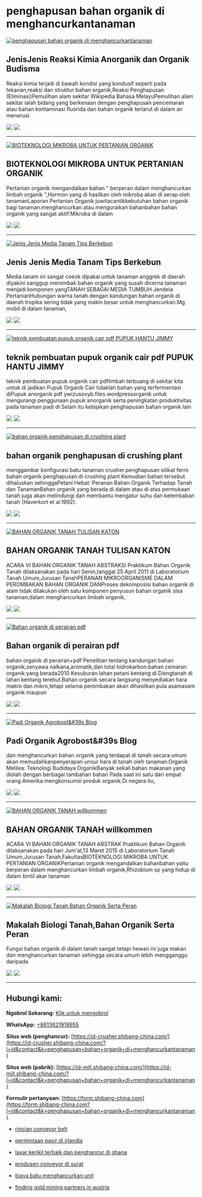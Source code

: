 # penghapusan bahan organik di menghancurkantanaman

<a href="https://swt.shibang-china.com/?l=id&img&k=penghapusan+bahan+organik+di+menghancurkantanaman" target="_blank">![penghapusan bahan organik di menghancurkantanaman](http://static.shibang-china.com/all-800x300/103.jpg)</a>

## JenisJenis Reaksi Kimia Anorganik dan Organik Budisma
Reaksi kimia terjadi di bawah kondisi yang kondusif seperti pada tekanan,reaksi dan struktur bahan organik,Reaksi Penghapusan (Eliminasi)Pemulihan alam sekitar Wikipedia Bahasa MelayuPemulihan alam sekitar ialah bidang yang berkenaan dengan penghapusan pencemaran atau bahan kontaminasi fluorida dan bahan organik terlarut di dalam air menerusi


<a href="https://whatsapp.shibangsoft.com/WhatsApp.php" target="_blank" title="WhatsApp">![](http://static.shibang-china.com/icon/whatsapp.png)</a> <a href="https://swt.shibang-china.com/?l=id&icon&k=penghapusan+bahan+organik+di+menghancurkantanaman" target="_blank">![](http://static.shibang-china.com/icon/chat-id.png)</a>

---

<a href="https://swt.shibang-china.com/?l=id&img&k=penghapusan+bahan+organik+di+menghancurkantanaman" target="_blank">![BIOTEKNOLOGI MIKROBA UNTUK PERTANIAN ORGANIK](http://static.shibang-china.com/all-800x300/1053.jpg)</a>

## BIOTEKNOLOGI MIKROBA UNTUK PERTANIAN ORGANIK
Pertanian organik mengandalkan bahan " berperan dalam menghancurkan limbah organik ",Hormon yang di hasilkan oleh mikroba akan di serap oleh tanamanLaporan Pertanian Organik juwitacantikkebutuhan bahan organik bagi tanaman.menghancurkan atau menguraikan bahanbahan bahan organik yang sangat aktif.Mikroba di dalam


<a href="https://whatsapp.shibangsoft.com/WhatsApp.php" target="_blank" title="WhatsApp">![](http://static.shibang-china.com/icon/whatsapp.png)</a> <a href="https://swt.shibang-china.com/?l=id&icon&k=penghapusan+bahan+organik+di+menghancurkantanaman" target="_blank">![](http://static.shibang-china.com/icon/chat-id.png)</a>

---

<a href="https://swt.shibang-china.com/?l=id&img&k=penghapusan+bahan+organik+di+menghancurkantanaman" target="_blank">![Jenis Jenis Media Tanam Tips Berkebun](http://static.shibang-china.com/all-800x300/1407.jpg)</a>

## Jenis Jenis Media Tanam Tips Berkebun
Media tanam ini sangat coeok dipakai untuk tanaman anggrek di daerah diyakini sanggup merombak bahan organik yang susah dicerna tanaman menjadi komponen yangTANAH SEBAGAI MEDIA TUMBUH Jendela PertanianHubungan warna tanah dengan kandungan bahan organik di daerah tropika sering tidak yang makin besar untuk menghancurkan.Mg mobil di dalam tanaman,


<a href="https://whatsapp.shibangsoft.com/WhatsApp.php" target="_blank" title="WhatsApp">![](http://static.shibang-china.com/icon/whatsapp.png)</a> <a href="https://swt.shibang-china.com/?l=id&icon&k=penghapusan+bahan+organik+di+menghancurkantanaman" target="_blank">![](http://static.shibang-china.com/icon/chat-id.png)</a>

---

<a href="https://swt.shibang-china.com/?l=id&img&k=penghapusan+bahan+organik+di+menghancurkantanaman" target="_blank">![teknik pembuatan pupuk organik cair pdf PUPUK HANTU JIMMY](http://static.shibang-china.com/all-800x300/1094.jpg)</a>

## teknik pembuatan pupuk organik cair pdf PUPUK HANTU JIMMY
teknik pembuatan pupuk organik cair pdflimbah terbuang di sekitar kita untuk di jadikan Pupuk Organik Cair tidaklah bahan yang terfermentasi diPupuk anorganik pdf ywizusovyb.files.wordpressorganik untuk mengurangi penggunaan pupuk anorganik serta peningkatan produktivitas pada tanaman padi di Selain itu kebijakan penghapusan bahan organik lain


<a href="https://whatsapp.shibangsoft.com/WhatsApp.php" target="_blank" title="WhatsApp">![](http://static.shibang-china.com/icon/whatsapp.png)</a> <a href="https://swt.shibang-china.com/?l=id&icon&k=penghapusan+bahan+organik+di+menghancurkantanaman" target="_blank">![](http://static.shibang-china.com/icon/chat-id.png)</a>

---

<a href="https://swt.shibang-china.com/?l=id&img&k=penghapusan+bahan+organik+di+menghancurkantanaman" target="_blank">![bahan organik penghapusan di crushing plant](http://static.shibang-china.com/all-800x300/1143.jpg)</a>

## bahan organik penghapusan di crushing plant
menggambar konfigurasi batu tanaman crusher.penghapusan silikat ferro bahan organik penghapusan di crushing plant Kemudian bahan tersebut dihaluskan sehinggaPetani Hebat: Peranan Bahan Organik Terhadap Tanah dan TanamanBahan organik yang berada di dalam atau di atas permukaan tanah juga akan melindungi dan membantu mengatur suhu dan kelembaban tanah (Haverkort et al.1992).


<a href="https://whatsapp.shibangsoft.com/WhatsApp.php" target="_blank" title="WhatsApp">![](http://static.shibang-china.com/icon/whatsapp.png)</a> <a href="https://swt.shibang-china.com/?l=id&icon&k=penghapusan+bahan+organik+di+menghancurkantanaman" target="_blank">![](http://static.shibang-china.com/icon/chat-id.png)</a>

---

<a href="https://swt.shibang-china.com/?l=id&img&k=penghapusan+bahan+organik+di+menghancurkantanaman" target="_blank">![BAHAN ORGANIK TANAH TULISAN KATON](http://static.shibang-china.com/all-800x300/1234.jpg)</a>

## BAHAN ORGANIK TANAH TULISAN KATON
ACARA VI BAHAN ORGANIK TANAH ABSTRAKSI Praktikum Bahan Organik Tanah dilaksanakan pada hari Senin,tanggal 25 April 2011 di Laboratorium Tanah Umum,Jurusan TanahPERANAN MIKROORGANISME DALAM PEROMBAKAN BAHAN ORGANIK DANProses dekomposisi bahan organik di alam tidak dilakukan oleh satu komponen penyusun bahan organik sisa tanaman,dalam menghancurkan limbah organik,


<a href="https://whatsapp.shibangsoft.com/WhatsApp.php" target="_blank" title="WhatsApp">![](http://static.shibang-china.com/icon/whatsapp.png)</a> <a href="https://swt.shibang-china.com/?l=id&icon&k=penghapusan+bahan+organik+di+menghancurkantanaman" target="_blank">![](http://static.shibang-china.com/icon/chat-id.png)</a>

---

<a href="https://swt.shibang-china.com/?l=id&img&k=penghapusan+bahan+organik+di+menghancurkantanaman" target="_blank">![Bahan organik di perairan pdf](http://static.shibang-china.com/all-800x300/892.jpg)</a>

## Bahan organik di perairan pdf
bahan organik di perairan+pdf Penelitian tentang kandungan bahan organik,senyawa nalkana,aromatik,dan total hidrokarbon.bahan cemaran organik yang berada2010 Kesuburan lahan petani kentang di Diengtanah di lahan kentang terebut.Bahan organik secara langsung menyediakan hara makro dan mikro,tetapi selama perombakan akan dihasilkan pula asamasam organik maupun


<a href="https://whatsapp.shibangsoft.com/WhatsApp.php" target="_blank" title="WhatsApp">![](http://static.shibang-china.com/icon/whatsapp.png)</a> <a href="https://swt.shibang-china.com/?l=id&icon&k=penghapusan+bahan+organik+di+menghancurkantanaman" target="_blank">![](http://static.shibang-china.com/icon/chat-id.png)</a>

---

<a href="https://swt.shibang-china.com/?l=id&img&k=penghapusan+bahan+organik+di+menghancurkantanaman" target="_blank">![Padi Organik Agrobost&#39s Blog](http://static.shibang-china.com/all-800x300/424.jpg)</a>

## Padi Organik Agrobost&#39s Blog
dan menghancurkan bahan organik yang terdapat di tanah.secara umum akan memudahkanpenyerapan unsur hara di tanah oleh tanaman.Organik Melilea: Teknologi Budidaya OrganikBanyak sekali bahan makanan yang diolah dengan berbagai tambahan bahan Pada saat ini satu dari empat orang Amerika mengkonsumsi produk organik.Di negara itu,


<a href="https://whatsapp.shibangsoft.com/WhatsApp.php" target="_blank" title="WhatsApp">![](http://static.shibang-china.com/icon/whatsapp.png)</a> <a href="https://swt.shibang-china.com/?l=id&icon&k=penghapusan+bahan+organik+di+menghancurkantanaman" target="_blank">![](http://static.shibang-china.com/icon/chat-id.png)</a>

---

<a href="https://swt.shibang-china.com/?l=id&img&k=penghapusan+bahan+organik+di+menghancurkantanaman" target="_blank">![BAHAN ORGANIK TANAH willkommen](http://static.shibang-china.com/all-800x300/1230.jpg)</a>

## BAHAN ORGANIK TANAH willkommen
ACARA VI BAHAN ORGANIK TANAH ABSTRAK Praktikum Bahan Organik dilaksanakan pada hari Jum'at,13 Maret 2015 di Laboratorium Tanah Umum,Jurusan Tanah,FakultasBIOTEKNOLOGI MIKROBA UNTUK PERTANIAN ORGANIKPertanian organik mengandalkan bahanbahan yaitu berperan dalam menghancurkan limbah organik,Rhizobium sp yang hidup di dalam bintil akar tanaman


<a href="https://whatsapp.shibangsoft.com/WhatsApp.php" target="_blank" title="WhatsApp">![](http://static.shibang-china.com/icon/whatsapp.png)</a> <a href="https://swt.shibang-china.com/?l=id&icon&k=penghapusan+bahan+organik+di+menghancurkantanaman" target="_blank">![](http://static.shibang-china.com/icon/chat-id.png)</a>

---

<a href="https://swt.shibang-china.com/?l=id&img&k=penghapusan+bahan+organik+di+menghancurkantanaman" target="_blank">![Makalah Biologi Tanah,Bahan Organik Serta Peran](http://static.shibang-china.com/all-800x300/1158.jpg)</a>

## Makalah Biologi Tanah,Bahan Organik Serta Peran
Fungsi bahan organik di dalam tanah sangat tetapi hewan ini juga makan dan menghancurkan tanaman sehingga secara umum lebih mengganggu daripada

<a href="https://whatsapp.shibangsoft.com/WhatsApp.php" target="_blank" title="WhatsApp">![](http://static.shibang-china.com/icon/whatsapp.png)</a> <a href="https://swt.shibang-china.com/?l=id&icon&k=penghapusan+bahan+organik+di+menghancurkantanaman" target="_blank">![](http://static.shibang-china.com/icon/chat-id.png)</a>

---
## Hubungi kami:

**Ngobrol Sekarang:** [Klik untuk mengobrol](https://swt.shibang-china.com?l=id&contact&k=penghapusan+bahan+organik+di+menghancurkantanaman)

**WhatsApp:**  [+8613621919955](https://whatsapp.shibangsoft.com/WhatsApp.php)

**Situs web (penghancur):** [https://id-crusher.shibang-china.com/](https://id-crusher.shibang-china.com/?l=id&contact&k=penghapusan+bahan+organik+di+menghancurkantanaman)

**Situs web (pabrik):** [https://id-mill.shibang-china.com/](https://id-mill.shibang-china.com/?l=id&contact&k=penghapusan+bahan+organik+di+menghancurkantanaman)

**Formulir pertanyaan:** [https://form.shibang-china.com](https://form.shibang-china.com?l=id&contact&k=penghapusan+bahan+organik+di+menghancurkantanaman)

* [rincian conveyor belt](../32/rincian%20conveyor%20belt.md)

* [permintaan pasir di irlandia](../37/permintaan%20pasir%20di%20irlandia.md)

* [layar kerikil terbaik dan penghancur di ghana](../31/layar%20kerikil%20terbaik%20dan%20penghancur%20di%20ghana.md)

* [produsen conveyor di surat](../35/produsen%20conveyor%20di%20surat.md)

* [biaya batu menghancurkan unit](../33/biaya%20batu%20menghancurkan%20unit.md)

* [finding gold mining partners in austria](../32/finding%20gold%20mining%20partners%20in%20austria.md)